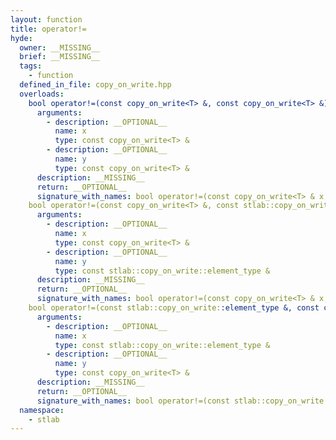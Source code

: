 ```yaml
---
layout: function
title: operator!=
hyde:
  owner: __MISSING__
  brief: __MISSING__
  tags:
    - function
  defined_in_file: copy_on_write.hpp
  overloads:
    bool operator!=(const copy_on_write<T> &, const copy_on_write<T> &):
      arguments:
        - description: __OPTIONAL__
          name: x
          type: const copy_on_write<T> &
        - description: __OPTIONAL__
          name: y
          type: const copy_on_write<T> &
      description: __MISSING__
      return: __OPTIONAL__
      signature_with_names: bool operator!=(const copy_on_write<T> & x, const copy_on_write<T> & y)
    bool operator!=(const copy_on_write<T> &, const stlab::copy_on_write::element_type &):
      arguments:
        - description: __OPTIONAL__
          name: x
          type: const copy_on_write<T> &
        - description: __OPTIONAL__
          name: y
          type: const stlab::copy_on_write::element_type &
      description: __MISSING__
      return: __OPTIONAL__
      signature_with_names: bool operator!=(const copy_on_write<T> & x, const stlab::copy_on_write::element_type & y)
    bool operator!=(const stlab::copy_on_write::element_type &, const copy_on_write<T> &):
      arguments:
        - description: __OPTIONAL__
          name: x
          type: const stlab::copy_on_write::element_type &
        - description: __OPTIONAL__
          name: y
          type: const copy_on_write<T> &
      description: __MISSING__
      return: __OPTIONAL__
      signature_with_names: bool operator!=(const stlab::copy_on_write::element_type & x, const copy_on_write<T> & y)
  namespace:
    - stlab
---
```

